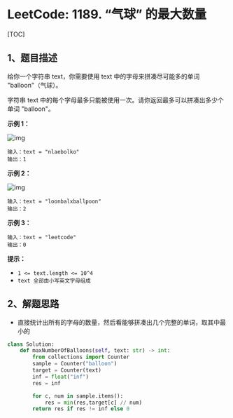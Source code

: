 # LeetCode: 1189. “气球” 的最大数量

[TOC]

## 1、题目描述

给你一个字符串 text，你需要使用 text 中的字母来拼凑尽可能多的单词 "balloon"（气球）。

字符串 text 中的每个字母最多只能被使用一次。请你返回最多可以拼凑出多少个单词 "balloon"。

 

**示例 1：**

![img](http://px3chmx10.bkt.clouddn.com/notebook/2019-09-17-013807.jpg)

```
输入：text = "nlaebolko"
输出：1
```


**示例 2：**

![img](http://px3chmx10.bkt.clouddn.com/notebook/2019-09-17-013817.jpg)

```
输入：text = "loonbalxballpoon"
输出：2
```


**示例 3：**

```
输入：text = "leetcode"
输出：0
```

**提示：**

- `1 <= text.length <= 10^4`
- `text 全部由小写英文字母组成`



## 2、解题思路

- 直接统计出所有的字母的数量，然后看能够拼凑出几个完整的单词，取其中最小的

```python
class Solution:
    def maxNumberOfBalloons(self, text: str) -> int:
        from collections import Counter
        sample = Counter("balloon")
        target = Counter(text)
        inf = float("inf")
        res = inf

        for c, num in sample.items():
            res = min(res,target[c] // num)
        return res if res != inf else 0

```

